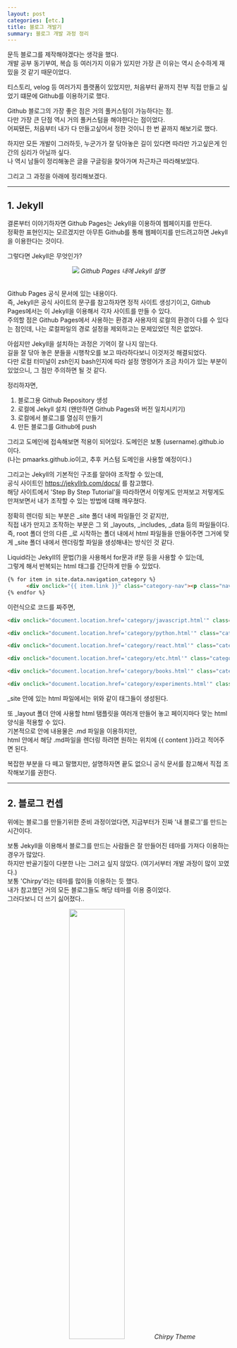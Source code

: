 ```yaml
---
layout: post
categories: [etc.]
title: 블로그 개발기
summary: 블로그 개발 과정 정리
---
```


문득 블로그를 제작해야겠다는 생각을 했다.<br>
개발 공부 동기부여, 복습 등 여러가지 이유가 있지만 가장 큰 이유는 역시 순수하게 재밌을 것 같기 때문이었다.<br>

티스토리, velog 등 여러가지 플랫폼이 있었지만, 처음부터 끝까지 전부 직접 만들고 싶었기 떄문에 Github를 이용하기로 했다.<br>

Github 블로그의 가장 좋은 점은 거의 풀커스텀이 가능하다는 점.<br>
다만 가장 큰 단점 역시 거의 풀커스텀을 해야한다는 점이었다.<br>
어찌됐든, 처음부터 내가 다 만들고싶어서 정한 것이니 한 번 끝까지 해보기로 했다.<br>

하지만 모든 개발이 그러하듯, 누군가가 잘 닦아놓은 길이 있다면 따라만 가고싶은게 인간의 심리가 아닐까 싶다.<br>
나 역시 남들이 정리해놓은 글을 구글링을 찾아가며 차근차근 따라해보았다.<br>

그리고 그 과정을 아래에 정리해보겠다.<br>

--- 

## 1. Jekyll
결론부터 이야기하자면 Github Pages는 Jekyll을 이용하여 웹페이지를 만든다.<br>
정확한 표현인지는 모르겠지만 아무튼 Github를 통해 웹페이지를 만드려고하면 Jekyll을 이용한다는 것이다.<br>


그렇다면 Jekyll은 무엇인가?<br>
<p class="post-image" align="center">
    <img src="/assets/images/2024-07-28-[etc.]-블로그-제작기-1-1.png">
    <em align="center" class="caption">Github Pages 내에 Jekyll 설명</em>
</p><br>
Github Pages 공식 문서에 있는 내용이다.<br>
즉, Jekyll은 공식 사이트의 문구를 참고하자면 정적 사이트 생성기이고, Github Pages에서는 이 Jekyll을 이용해서 각자 사이트를 만들 수 있다.<br>
주의할 점은 Github Pages에서 사용하는 환경과 사용자의 로컬의 환경이 다를 수 있다는 점인데, 나는 로컬파일의 경로 설정을 제외하고는 문제있었던 적은 없었다.<br>


아쉽지만 Jekyll을 설치하는 과정은 기억이 잘 나지 않는다.<br>
길을 잘 닦아 놓은 분들을 시행착오를 보고 따라하다보니 이것저것 해결되었다.<br>
다만 로컬 터미널이 zsh인지 bash인지에 따라 설정 명령어가 조금 차이가 있는 부분이 있었으니, 그 점만 주의하면 될 것 같다.<br>


정리하자면,<br>
1. 블로그용 Github Repository 생성<br>
2. 로컬에 Jekyll 설치 (왠만하면 Github Pages와 버전 일치시키기)<br>
3. 로컬에서 블로그를 열심히 만들기<br>
4. 만든 블로그를 Github에 push<br>

그리고 도메인에 접속해보면 적용이 되어있다. 도메인은 보통 (username).github.io이다.<br>
(나는 pmaarks.github.io이고, 추후 커스텀 도메인을 사용할 예정이다.)<br>

그리고는 Jekyll의 기본적인 구조를 알아야 조작할 수 있는데,<br>
공식 사이트인 https://jekyllrb.com/docs/ 를 참고했다.<br>
해당 사이트에서 'Step By Step Tutorial'을 따라하면서 이렇게도 만져보고 저렇게도 만져보면서 내가 조작할 수 있는 방법에 대해 깨우쳤다.<br>


정확히 렌더링 되는 부분은 _site 폴더 내에 파일들인 것 같지만,<br>
직접 내가 만지고 조작하는 부분은 그 외 _layouts, _includes, _data 등의 파일들이다.<br>
즉, root 폴더 안의 다른 _로 시작하는 폴더 내에서 html 파일들을 만들어주면 그거에 맞게 _site 폴더 내에서 렌더링할 파일을 생성해내는 방식인 것 같다.<br>

Liquid라는 Jekyll의 문법(?)을 사용해서 for문과 if문 등을 사용할 수 있는데,<br>
그렇게 해서 반복되는 html 태그를 간단하게 만들 수 있었다.<br>
```html
{% for item in site.data.navigation_category %}
      <div onclick="{{ item.link }}" class="category-nav"><p class="nav-title">{{ item.name }}</p></div>
{% endfor %}
```
이런식으로 코드를 짜주면,

```html
<div onclick="document.location.href='category/javascript.html'" class="category-nav"><p class="nav-title">JavaScript</p></div>

<div onclick="document.location.href='category/python.html'" class="category-nav"><p class="nav-title">Python</p></div>

<div onclick="document.location.href='category/react.html'" class="category-nav"><p class="nav-title">React</p></div>

<div onclick="document.location.href='category/etc.html'" class="category-nav"><p class="nav-title">etc.</p></div>

<div onclick="document.location.href='category/books.html'" class="category-nav"><p class="nav-title">Books</p></div>

<div onclick="document.location.href='category/experiments.html'" class="category-nav"><p class="nav-title">Experiments</p></div>
```
_site 안에 있는 html 파일에서는 위와 같이 태그들이 생성된다.<br>

또 _layout 폴더 안에 사용할 html 탬플릿을 여러개 만들어 놓고 페이지마다 맞는 html 양식을 적용할 수 있다.<br>
기본적으로 안에 내용물은 .md 파일을 이용하지만,<br>
html 안에서 해당 .md파일을 렌더링 하려면 원하는 위치에 {{ content }}라고 적어주면 된다.<br>

복잡한 부분을 다 떼고 말했지만, 설명하자면 끝도 없으니 공식 문서를 참고해서 직접 조작해보기를 권한다.<br>

---

## 2. 블로그 컨셉
위에는 블로그를 만들기위한 준비 과정이었다면, 지금부터가 진짜 '내 블로그'를 만드는 시간이다.<br>


보통 Jekyll을 이용해서 블로그를 만드는 사람들은 잘 만들어진 테마를 가져다 이용하는 경우가 많았다.<br>
하지만 반골기질이 다분한 나는 그러고 싶지 않았다. (여기서부터 개발 과정이 많이 꼬였다.)<br>
보통 'Chirpy'라는 테마를 많이들 이용하는 듯 했다.<br>
내가 참고했던 거의 모든 블로그들도 해당 테마를 이용 중이었다.<br>
그러다보니 더 쓰기 싫어졌다..<br>
<p class="post-image" align="center">
    <img src="/assets/images/2024-07-28-[etc.]-블로그-제작기-1-2.png" width="50%" height="50%">
    <em align="center" class="caption">Chirpy Theme</em>
</p><br>

이러쿵저러쿵 어쨌든 그래서 직접 테마를 만들기로 결정했다.<br>


사실 블로그를 만들면 어떻게 만들어야겠다는 생각은 항상 어렴풋이 하고있었지만, 구체화하는 작업이 생각보다 번거로웠다.<br>
내가 내 머리속의 생각을 전부 구현해낼 수 있는 능력이 없기 때문에..<br>


첫 번째 컨셉은 '기억 궁전'이다.<br>
<p class="post-image" align="center">
    <img src="/assets/images/2024-07-28-[etc.]-블로그-제작기-1-3.png" width="50%" height="50%">
    <em align="center" class="caption">나는 기억력이 좋지 않다.</em>
</p><br>

기억 궁전은 영국 드라마 셜록 시즌3의 내용 중에 하나였다.<br>
머리 속을 방이 있는 기억 저장소처럼 이용한다는 것인데, 실제로 있는 기억술이라고 한다.<br>
하지만 난 기억력이 좋지 않으니 블로그로라도 만들어보려한다.<br>
그래서 '기억 궁전'이라는 표현을 직역한 1차원 적인 디자인으로 결정했다.<br>


그래서 만든게 글의 카테고리를 나누고 그 카테고리를 마치 방처럼 들락날락 거리도록 구성했다.<br>
여기서 제일 중요한 것이 가로로 스크롤되는 카테고리들이다.<br>
<p class="post-image" align="center">
    <img src="/assets/images/2024-07-28-[etc.]-블로그-제작기-1-4.png" width="50%" height="50%">
    <em align="center" class="caption">초기 카테고리 스크롤</em>
</p><br>

초기 디자인이다.<br>
카테고리를 열람할 수 있는 버튼은 단순히 글자로 된 링크가 아니라, 여백이 많은 사각형의 모양으로 구성했다.<br>
보편적으로 많이쓰이는 사이드바 디자인을 탈피하고 싶은게 가장 큰 이유였지만,<br>
각 카테고리마다 개별적으로 물리적인 공간을 가지는 곳, 복도와 방을 연상시키는 것이 목적이었다.<br>


여기서 border-style 속성을 지우고, 색을 칠해서 좀 더 flat하고 minimal한 방향을 추구했다.<br>
그 결과가 지금의 디자인(240727)이고, 아래의 이미지와 같다.<br>
<p class="post-image" align="center">
    <img src="/assets/images/2024-07-28-[etc.]-블로그-제작기-1-5.png" width="50%" height="50%">
    <em align="center" class="caption">완성된 카테고리 스크롤</em>
</p><br>

색은 왜 초록색일까?<br>
그건 주인장인 내 맘이다.<br>
개인적으로 흰 바탕의 디자인이 굉장히 깔끔하고 미래적이라는 관념이 있다.<br>
블로그 또한 그렇게 만들고 싶었고, 초록색을 섞은 이유는 좋아하는 앨범의 색상 조합을 따라해봤다.<br>
(이것과 별개로 다크모드는 추후 만들어 볼 예정이다.)<br>
<p class="post-image" align="center">
    <img src="/assets/images/2024-07-28-[etc.]-블로그-제작기-1-6.png" width="50%" height="50%">
    <em align="center" class="caption">Frank Ocean의 "Blonde" (2016)</em>
</p><br>

---

## 3. 부가 기능 추가

블로그 주인장 입장에서 블로그 방문자들의 반응을 살펴보는 것이 가장 큰 재미일 것이다.<br>
그래서 조회수, 댓글 등의 기능을 넣고자 했는데,<br>
각각 Hits와 giscus를 이용하면 된다고 한다.<br>
조회수 기능인 Hits는 디자인이 맘에 들지 않아서 이것저것 만져보다가 포기했다.<br>
아직까지 내 입맛대로 디자인을 바꾸는 법을 알지 못했다.<br>
<p class="post-image" align="center">
    <img src="/assets/images/2024-07-28-[etc.]-블로그-제작기-1-7.png">
    <em align="center" class="caption">Hits 방문자 수 표시 예시</em>
</p><br>


그래서 댓글 기능만 giscus를 통해서 만들었다.<br>
각 포스트 페이지마다 개별적으로 댓글을 달 수 있어야 하고, default 페이지인 Home에서도 방명록처럼 남길 수 있도록 했다.<br>
역시나 방법은 giscus를 사용한 다른 사람들의 후기를 잘 참고했다.<br>
github repository 내에 Discussion을 활성화 시켜준 후, https://giscus.app/ko 에서 설정하고 script 태그를 복사해서 넣어주면 된다.<br>
그리고 `_config.yaml`에 내용을 잘 적어주면 되는데, 아래와 같이 만들어진 script 태그의 내용을 적으면된다.<br>
나는 해당 기능을 위해 Comments라는 별도의 Discussion 카테고리를 만들어주었다.<br>
```yaml
comments:
  active: 'giscus' # The global switch for posts comments, e.g., 'disqus'.  Keep it empty means disable
  # Giscus options › https://giscus.app
  giscus:
    repo: "(data-repo)" # <gh-username>/<repo>
    repo_id: "(data-repo-id)"
    category: "(data-category)"
    category_id: "(data-category-id)"
    mapping: # optional, default to 'pathname'
    input_position: # optional, default to 'bottom'
    lang: # optional, default to the value of `site.lang`
    reactions_enabled: # optional, default to the value of `1`
```
그리고 나서 댓글을 추가하고 싶은 모든 페이지에 복사한 script 태그만 붙여넣어주면 아래와 같이 댓글을 달 수 있다.<br>
<p class="post-image" align="center">
    <img src="/assets/images/2024-07-28-[etc.]-블로그-제작기-1-8.png" width="50%" height="50%">
    <em align="center" class="caption">giscus 댓글 예시</em>
</p><br>

이로써 기본적인 블로그의 구실은 갖추게 되었으나, 조작성이 어렵다는 단점이 있었다.<br>
그 놈의 기억 궁전 컨셉을 고수하려다보니 방문자들의 편의성까지 고려하기 쉽지 않았다.<br>
때문에 처음에는 햄버거 버튼과 사이트를 이리저리 돌아다닐 수 있는 사이드바를 만들지 않았지만,<br>
만들고 나니 결과는 대만족이다.<br>
상세 디자인은 아직 미완성이지만, 기능상 문제 없으니 디자인 아이디어가 떠오를 떄까지는 추가 수정을 보류하려 한다.<br>
<p class="post-image" align="center">
    <img src="/assets/images/2024-07-28-[etc.]-블로그-제작기-1-9.png">
    <em align="center" class="caption">각종 버튼과 Side Bar</em>
</p><br>

누르면 부드럽게 좌측에서 슬라이드 되어 나오는 기본적인 디자인을 추구했다.<br>
다만 조잡하지만 내가 아는 CSS와 JS 지식을 활용하여 만들고 나니,<br>
사이드바가 열리지 않은 상태에서도 열린 것과 같은 공간을 차지하고 있어서 뒷 부분이 클릭이 되지 않았다.<br>
<p class="post-image" align="center">
    <img src="/assets/images/2024-07-28-[etc.]-블로그-제작기-1-10.png">
    <em align="center" class="caption">열리지 않았음에도 공간을 차지하고 있다.</em>
</p><br>

z-index 순서를 조작해주면 쉽게 고칠 수 있을 것 같았다.<br>
JS를 이용해서 열렸을 때 z-index를 99, 닫혔을 떄 z-index를 -99로 바꾸어 준 다음,<br>
뒷 부분에 해당하는 것들의 z-index를 -99~99 사이 임의의 값으로 설정해주었다.<br>
그랬더니 문제가 해결되었다. 사이브바가 닫혔을 때는 사이드바 공간의 다른 부분들이 선택과 조작이 가능해졌다.<br>

---

## 3. 마치며

블로그를 만들면서 github username도 바꾸고 인스타그램 계정도 새로 만들었다.<br>
단순히 통일감 있는 아이디를 사용하기 위함이다.<br>
평소에 자주쓰던 아이디가 있지만 과감히 버리고 내 이름과 비슷하게 아이디를 새로 만들었다.<br>
다른 개발자 분들도 github 계정을 본명 내지는 본명이 연상되는 아이디를 사용하는 것에서 착안했다.<br>

여튼 아직 미흡하지만 그럴 듯한 블로그의 모습은 갖추기 시작한 것 같으니 글을 열심히 써보겠다.<br>
아좌좌화이팅<br>